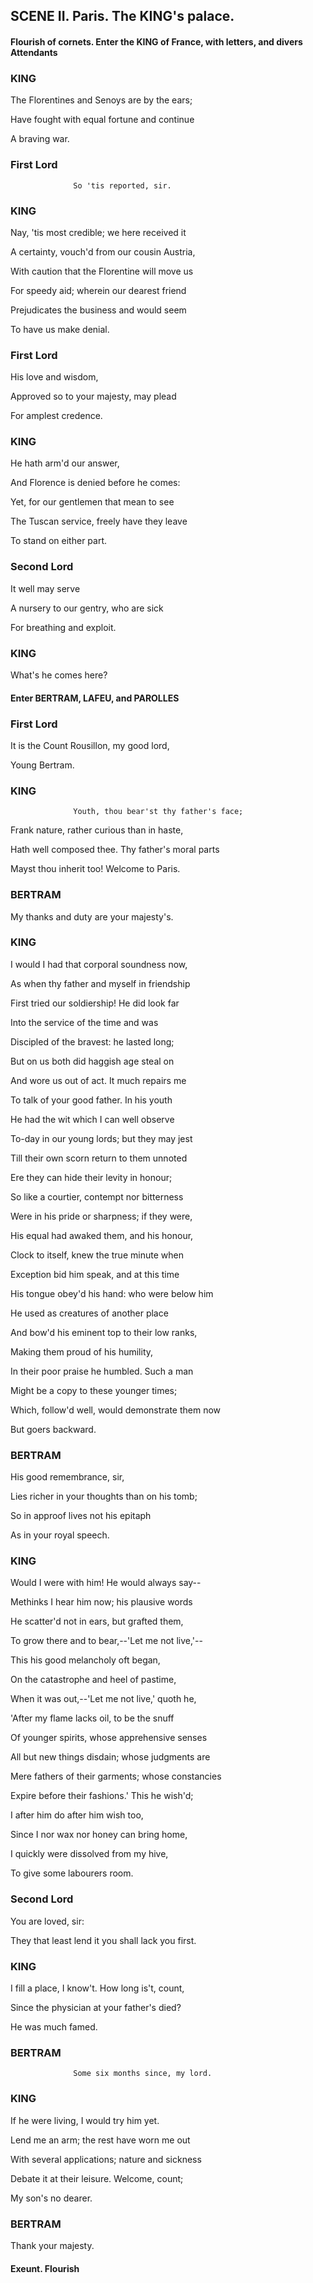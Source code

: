 ## SCENE II. Paris. The KING's palace.
#### Flourish of cornets. Enter the KING of France, with letters, and divers Attendants
### KING
The Florentines and Senoys are by the ears;

Have fought with equal fortune and continue

A braving war.

### First Lord
                  So 'tis reported, sir.

### KING
Nay, 'tis most credible; we here received it

A certainty, vouch'd from our cousin Austria,

With caution that the Florentine will move us

For speedy aid; wherein our dearest friend

Prejudicates the business and would seem

To have us make denial.

### First Lord
His love and wisdom,

Approved so to your majesty, may plead

For amplest credence.

### KING
He hath arm'd our answer,

And Florence is denied before he comes:

Yet, for our gentlemen that mean to see

The Tuscan service, freely have they leave

To stand on either part.

### Second Lord
It well may serve

A nursery to our gentry, who are sick

For breathing and exploit.

### KING
What's he comes here?

#### Enter BERTRAM, LAFEU, and PAROLLES
### First Lord
It is the Count Rousillon, my good lord,

Young Bertram.

### KING
                  Youth, thou bear'st thy father's face;

Frank nature, rather curious than in haste,

Hath well composed thee. Thy father's moral parts

Mayst thou inherit too! Welcome to Paris.

### BERTRAM
My thanks and duty are your majesty's.

### KING
I would I had that corporal soundness now,

As when thy father and myself in friendship

First tried our soldiership! He did look far

Into the service of the time and was

Discipled of the bravest: he lasted long;

But on us both did haggish age steal on

And wore us out of act. It much repairs me

To talk of your good father. In his youth

He had the wit which I can well observe

To-day in our young lords; but they may jest

Till their own scorn return to them unnoted

Ere they can hide their levity in honour;

So like a courtier, contempt nor bitterness

Were in his pride or sharpness; if they were,

His equal had awaked them, and his honour,

Clock to itself, knew the true minute when

Exception bid him speak, and at this time

His tongue obey'd his hand: who were below him

He used as creatures of another place

And bow'd his eminent top to their low ranks,

Making them proud of his humility,

In their poor praise he humbled. Such a man

Might be a copy to these younger times;

Which, follow'd well, would demonstrate them now

But goers backward.

### BERTRAM
His good remembrance, sir,

Lies richer in your thoughts than on his tomb;

So in approof lives not his epitaph

As in your royal speech.

### KING
Would I were with him! He would always say--

Methinks I hear him now; his plausive words

He scatter'd not in ears, but grafted them,

To grow there and to bear,--'Let me not live,'--

This his good melancholy oft began,

On the catastrophe and heel of pastime,

When it was out,--'Let me not live,' quoth he,

'After my flame lacks oil, to be the snuff

Of younger spirits, whose apprehensive senses

All but new things disdain; whose judgments are

Mere fathers of their garments; whose constancies

Expire before their fashions.' This he wish'd;

I after him do after him wish too,

Since I nor wax nor honey can bring home,

I quickly were dissolved from my hive,

To give some labourers room.

### Second Lord
You are loved, sir:

They that least lend it you shall lack you first.

### KING
I fill a place, I know't. How long is't, count,

Since the physician at your father's died?

He was much famed.

### BERTRAM
                  Some six months since, my lord.

### KING
If he were living, I would try him yet.

Lend me an arm; the rest have worn me out

With several applications; nature and sickness

Debate it at their leisure. Welcome, count;

My son's no dearer.

### BERTRAM
Thank your majesty.

#### Exeunt. Flourish
